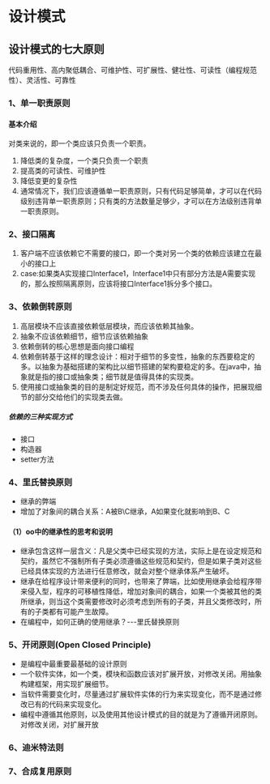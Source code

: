 # 设计模式
## 设计模式的七大原则
代码重用性、高内聚低耦合、可维护性、可扩展性、健壮性、可读性（编程规范性）、灵活性、可靠性
### 1、单一职责原则
#### 基本介绍
对类来说的，即一个类应该只负责一个职责。
1. 降低类的复杂度，一个类只负责一个职责
2. 提高类的可读性、可维护性
3. 降低变更的复杂性
4. 通常情况下，我们应该遵循单一职责原则，只有代码足够简单，才可以在代码级别违背单一职责原则；只有类的方法数量足够少，才可以在方法级别违背单一职责原则。
### 2、接口隔离
1. 客户端不应该依赖它不需要的接口，即一个类对另一个类的依赖应该建立在最小的接口上
2. case:如果类A实现接口Interface1，Interface1中只有部分方法是A需要实现的，那么按照隔离原则，应该将接口Interface1拆分多个接口。
### 3、依赖倒转原则
1. 高层模块不应该直接依赖低层模块，而应该依赖其抽象。
2. 抽象不应该依赖细节，细节应该依赖抽象
3. 依赖倒转的核心思想是面向接口编程
4. 依赖倒转基于这样的理念设计：相对于细节的多变性，抽象的东西要稳定的多。以抽象为基础搭建的架构比以细节搭建的架构要稳定的多。在java中，抽象就是指的接口或抽象类；细节就是值得具体的实现类。
5. 使用接口或抽象类的目的是制定好规范，而不涉及任何具体的操作，把展现细节的部分交给他们的实现类去做。
##### 依赖的三种实现方式
- 接口
- 构造器
- setter方法
### 4、里氏替换原则
- 继承的弊端
- 增加了对象间的耦合关系：A被B\C继承，A如果变化就影响到B、C
#### （1）oo中的继承性的思考和说明
- 继承包含这样一层含义：凡是父类中已经实现的方法，实际上是在设定规范和契约，虽然它不强制所有子类必须遵循这些规范和契约，但是如果子类对这些已经具体实现的方法进行任意修改，就会对整个继承体系产生破坏。
- 继承在给程序设计带来便利的同时，也带来了弊端，比如使用继承会给程序带来侵入型，程序的可移植性降低，增加对象间的耦合，如果一个类被其他的类所继承，则当这个类需要修改时必须考虑到所有的子类，并且父类修改时，所有的子类都有可能产生故障。
- 在编程中，如何正确的使用继承？---里氏替换原则
### 5、开闭原则(Open Closed Principle)
- 是编程中最重要最基础的设计原则
- 一个软件实体，如一个类，模块和函数应该对扩展开放，对修改关闭。用抽象构建框架，用实现扩展细节。
- 当软件需要变化时，尽量通过扩展软件实体的行为来实现变化，而不是通过修改已有的代码来实现变化。
- 编程中遵循其他原则，以及使用其他设计模式的目的就是为了遵循开闭原则。
对修改关闭，对扩展开放
### 6、迪米特法则
### 7、合成复用原则